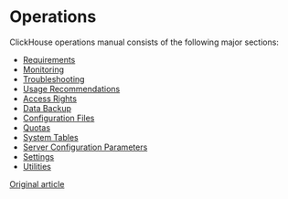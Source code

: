 # Operations 

ClickHouse operations manual consists of the following major sections:

  - [Requirements](requirements.md)
  - [Monitoring](monitoring.md)
  - [Troubleshooting](troubleshooting.md)
  - [Usage Recommendations](tips.md)
  - [Access Rights](access_rights.md)
  - [Data Backup](backup.md)
  - [Configuration Files](configuration_files.md)
  - [Quotas](quotas.md)
  - [System Tables](system_tables.md)
  - [Server Configuration Parameters](server_settings/index.md)
  - [Settings](settings/index.md)
  - [Utilities](utils/index.md)

[Original article](https://clickhouse.yandex/docs/en/operations/) <!--hide-->
